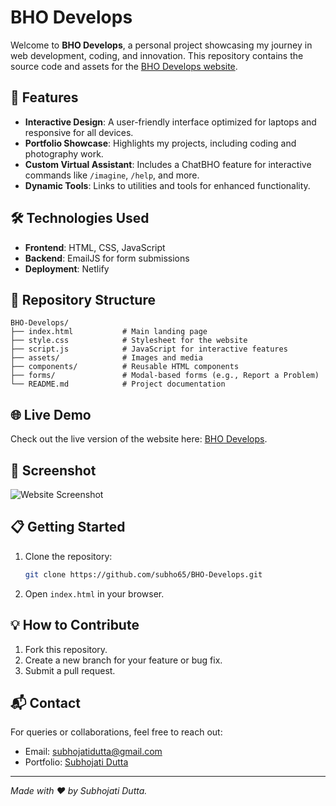 
# BHO Develops

Welcome to **BHO Develops**, a personal project showcasing my journey in web development, coding, and innovation. This repository contains the source code and assets for the [BHO Develops website](https://subhojati.netlify.app).

## 🚀 Features

- **Interactive Design**: A user-friendly interface optimized for laptops and responsive for all devices.
- **Portfolio Showcase**: Highlights my projects, including coding and photography work.
- **Custom Virtual Assistant**: Includes a ChatBHO feature for interactive commands like `/imagine`, `/help`, and more.
- **Dynamic Tools**: Links to utilities and tools for enhanced functionality.

## 🛠️ Technologies Used

- **Frontend**: HTML, CSS, JavaScript
- **Backend**: EmailJS for form submissions
- **Deployment**: Netlify

## 📂 Repository Structure

```
BHO-Develops/
├── index.html           # Main landing page
├── style.css            # Stylesheet for the website
├── script.js            # JavaScript for interactive features
├── assets/              # Images and media
├── components/          # Reusable HTML components
├── forms/               # Modal-based forms (e.g., Report a Problem)
└── README.md            # Project documentation
```

## 🌐 Live Demo

Check out the live version of the website here: [BHO Develops](https://subhojati.netlify.app).

## 📸 Screenshot

![Website Screenshot](assets/screenshot.png)

## 📋 Getting Started

1. Clone the repository:  
   ```bash
   git clone https://github.com/subho65/BHO-Develops.git
   ```
2. Open `index.html` in your browser.

## 💡 How to Contribute

1. Fork this repository.
2. Create a new branch for your feature or bug fix.
3. Submit a pull request.

## 📬 Contact

For queries or collaborations, feel free to reach out:

- Email: [subhojatidutta@gmail.com](mailto:subhojatidutta@gmail.com)
- Portfolio: [Subhojati Dutta](https://subhojati.netlify.app)

---

*Made with ❤️ by Subhojati Dutta.*
